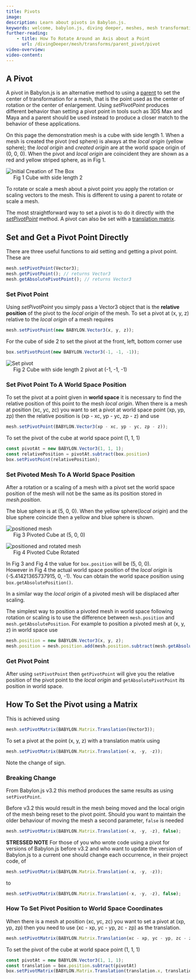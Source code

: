 ```yaml
---
title: Pivots
image:
description: Learn about pivots in Babylon.js.
keywords: welcome, babylon.js, diving deeper, meshes, mesh transformation, transformation, pivots
further-reading:
    - title: How To Rotate Around an Axis about a Point
      url: /divingDeeper/mesh/transforms/parent_pivot/pivot
video-overview:
video-content:
---
```


## A Pivot

A pivot in Babylon.js is an alternative method to using a [parent](/divingDeeper/mesh/transforms/parent_pivot/parent) to set the center of transformation for a mesh, that is the point used as the center of rotation or the center of enlargement. Using _setPivotPoint_ produces different behavior than setting a pivot point in tools such as 3DS Max and Maya and a parent should be used instead to produce a closer match to the behavior of these applications. 

On this page the demonstration mesh is a cube with side length 1. When a mesh is created the pivot (red sphere) is always at the _local origin_ (yellow sphere); the _local origin_ and _created origin_ are at the world space origin of (0, 0, 0). When the pivot and _local origin_ are coincident they are shown as a red and yellow striped sphere, as in Fig 1.

![Initial Creation of The Box](/img/how_to/pivots/pivot1.png)  
&nbsp;&nbsp;&nbsp;&nbsp;&nbsp;Fig 1 Cube with side length 2

To rotate or scale a mesh about a pivot point you apply the rotation or scaling vectors to the mesh. This is different to using a parent to rotate or scale a mesh.

The most straightforward way to set a pivot is to do it directly with the [_setPivotPoint_](/divingDeeper/mesh/transforms/parent_pivot/pivots#how-to-set-and-get-a-pivot-point) method. A pivot can also be set with a [translation matrix](/divingDeeper/mesh/transforms/parent_pivot/pivots#how-to-set-the-pivot-matrix).

## Set and Get a Pivot Point Directly

There are three useful functions to aid setting and getting a pivot point. These are

```javascript
mesh.setPivotPoint(Vector3);
mesh.getPivotPoint(); // returns Vector3
mesh.getAbsolutePivotPoint(); // returns Vector3
```

### Set Pivot Point

Using _setPivotPoint_ you simply pass a Vector3 object that is the **relative position** of the pivot to the _local origin_ of the mesh. To set a pivot at (x, y, z) relative to the _local origin_ of a mesh requires

```javascript
mesh.setPivotPoint(new BABYLON.Vector3(x, y, z));
```

For the cube of side 2 to set the pivot at the front, left, bottom corner use
```javascript
box.setPivotPoint(new BABYLON.Vector3(-1, -1, -1));
```

![Set pivot](/img/how_to/pivots/pivot9.png)  
&nbsp;&nbsp;&nbsp;&nbsp;&nbsp;Fig 2 Cube with side length 2 pivot at (-1, -1, -1)

<Playground id="#T6IN6X" title="Set Pivot Point Exp. 1" description="Setting a pivot point at front, left, bottom corner of a cube."/>
<Playground id="#T6IN6X#1" title="Set Pivot Point Exp. 2" description="Setting a pivot point at front, left, bottom corner of a displaced cube."/>

### Set Pivot Point To A World Space Position 
To set the pivot at a point given in **world space** it is necessary to find the relative position of this point to the mesh _local origin_. When there is a mesh at position (xc, yc, zc) you want to set a pivot at world space point (xp, yp, zp) then the relative position is (xp - xc, yp - yc, zp - z) and use

```javascript
mesh.setPivotPoint(BABYLON.Vector3(xp - xc, yp - yc, zp - z));
```

To set the pivot of the cube at world space point (1, 1, 1)
```javascript
const pivotAt = new BABYLON.Vector3(1, 1, 1);
const relativePosition = pivotAt.subtract(box.position)
box.setPivotPoint(relativePosition);
```
<Playground id="#T6IN6X#3" title="Set Pivot Point" description="Setting a pivot point in world space."/>

### Set Pivoted Mesh To A World Space Position
After a rotation or a scaling of a mesh with a pivot set the world space position of the mesh will not be the same as its position stored in _mesh.position_.

The blue sphere is at (5, 0, 0). When the yellow sphere(_local origin_) and the blue sphere coincide then a yellow and blue sphere is shown.

![positioned mesh](/img/how_to/pivots/pivot10.png)  
&nbsp;&nbsp;&nbsp;&nbsp;&nbsp;Fig 3 Pivoted Cube at (5, 0, 0)

![positioned and rotated mesh](/img/how_to/pivots/pivot11.png)  
&nbsp;&nbsp;&nbsp;&nbsp;&nbsp;Fig 4 Pivoted Cube Rotated

In Fig 3 and Fig 4 the value for ```box.position``` will be (5, 0, 0).   
However in Fig 4 the actual world space position of the _local origin_ is (-5.41421365737915, 0, -1). You can obtain the world space position using ```box.getAbsolutePosition()```.

In a similar way the _local origin_ of a pivoted mesh will be displaced after scaling.

The simplest way to position a pivoted mesh in world space following rotation or scaling is to use the difference between ```mesh.position``` and ```mesh.getAbsolutePosition```. For example to position a pivoted mesh at (x, y, z) in world space use

```javascript
mesh.position = new BABYLON.Vector3(x, y, z);
mesh.position = mesh.position.add(mesh.position.subtract(mesh.getAbsolutePosition()));
```

<Playground id="#T6IN6X#4" title="Set Pivot Mesh Position" description="Setting the position of a pivot mesh in world space."/>

### Get Pivot Point

After using ```setPivotPoint``` then ```getPivotPoint``` will give you the relative position of the pivot point to the _local origin_ and `getAbsolutePivotPoint` its position in world space.

## How To Set the Pivot using a Matrix
This is achieved using

```javascript
mesh.setPivotMatrix(BABYLON.Matrix.Translation(Vector3));
```

To set a pivot at the point (x, y, z) with a translation matrix using

```javascript
mesh.setPivotMatrix(BABYLON.Matrix.Translation(-x, -y, -z));
```
Note the change of sign.

<Playground id="#T6IN6X#5" title="Set Pivot Point by Matrix" description="Setting a pivot point at front, left, bottom corner of a displaced cube."/>

### Breaking Change
From Babylon.js v3.2 this method produces the same results as using ```setPivotPoint```.

Before v3.2 this would result in the mesh being moved and the local origin of the mesh being reset to the pivot point. Should you want to maintain the older behaviour of moving the mesh a second parameter, `false` is needed

```javascript
mesh.setPivotMatrix(BABYLON.Matrix.Translation(-x, -y, -z), false);
```

**STRESSED NOTE** For those of you who wrote code using a pivot for versions of Babylon.js before v3.2 and who want to update the version of Babylon.js to a current one should change each occurrence, in their project code, of

```javascript
mesh.setPivotMatrix(BABYLON.Matrix.Translation(-x, -y, -z));
```

to

```javascript
mesh.setPivotMatrix(BABYLON.Matrix.Translation(-x, -y, -z), false);
```

### How To Set Pivot Position to World Space Coordinates

When there is a mesh at position (xc, yc, zc) you want to set a pivot at (xp, yp, zp) then you need to use (xc - xp, yc - yp, zc - zp) as the translation.

```javascript
mesh.setPivotMatrix(BABYLON.Matrix.Translation(xc - xp, yc - yp, zc - zp));
```

To set the pivot of the cube at world space point (1, 1, 1)
```javascript
const pivotAt = new BABYLON.Vector3(1, 1, 1);
const translation = box.position.subtract(pivotAt)
box.setPivotMatrix(BABYLON.Matrix.Translation(translation.x, translation.y, translation.z));
```
<Playground id="#T6IN6X#6" title="Set Pivot Point by Matrix" description="Setting a pivot point in world space."/>





